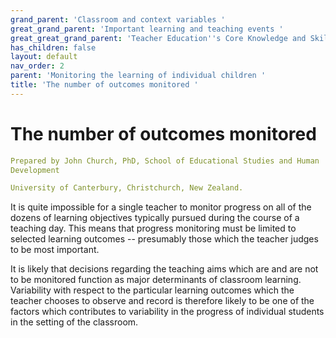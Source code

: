 ```yaml
---
grand_parent: 'Classroom and context variables '
great_grand_parent: 'Important learning and teaching events '
great_great_grand_parent: 'Teacher Education''s Core Knowledge and Skills.'
has_children: false
layout: default
nav_order: 2
parent: 'Monitoring the learning of individual children '
title: 'The number of outcomes monitored '
---
```

# The number of outcomes monitored


```yaml
Prepared by John Church, PhD, School of Educational Studies and Human
Development

University of Canterbury, Christchurch, New Zealand.
```


It is quite impossible for a single teacher to monitor progress on all
of the dozens of learning objectives typically pursued during the course
of a teaching day. This means that progress monitoring must be limited
to selected learning outcomes -- presumably those which the teacher
judges to be most important.

It is likely that decisions regarding the teaching aims which are and
are not to be monitored function as major determinants of classroom
learning. Variability with respect to the particular learning outcomes
which the teacher chooses to observe and record is therefore likely to
be one of the factors which contributes to variability in the progress
of individual students in the setting of the classroom.
